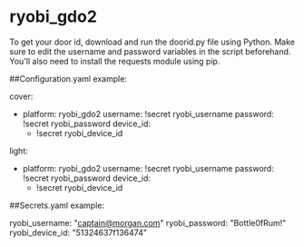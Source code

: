 # ryobi_gdo2

To get your door id, download and run the doorid.py file using Python.  Make sure to edit the username and password variables in the script beforehand.  You'll also need to install the requests module using pip.

##Configuration.yaml example:

cover:
  - platform: ryobi_gdo2
    username: !secret ryobi_username
    password: !secret ryobi_password
    device_id:
      - !secret ryobi_device_id
      
light:
  - platform: ryobi_gdo2
    username: !secret ryobi_username
    password: !secret ryobi_password
    device_id:
      - !secret ryobi_device_id
	  
##Secrets.yaml example:

ryobi_username: "captain@morgan.com"
ryobi_password: "Bottle0fRum!"
ryobi_device_id: "51324637f136474"
